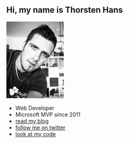 ## Hi, my name is Thorsten Hans

![That's me](/images/me.jpg)

 * Web Developer
 * Microsoft MVP since 2011
 * [read my blog](http://www.dotnet-rocks.com)
 * [follow me on twitter](http://www.twitter.com/ThorstenHans)
 * [look at my code](http://github.com/ThorstenHans)
